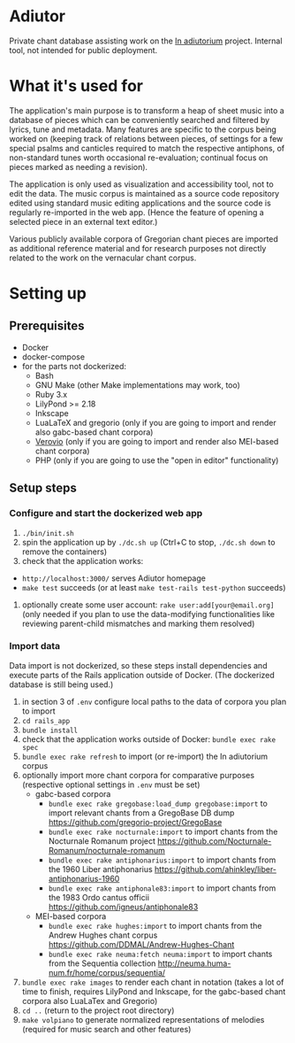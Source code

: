# Adiutor

Private chant database assisting work on the [In adiutorium][ia] project.
Internal tool, not intended for public deployment.

# What it's used for

The application's main purpose is to transform a heap of sheet music into
a database of pieces which can be conveniently searched and filtered
by lyrics, tune and metadata.
Many features are specific to the corpus being worked on
(keeping track of relations between pieces,
of settings for a few special psalms and canticles required to match the respective antiphons,
of non-standard tunes worth occasional re-evaluation;
continual focus on pieces marked as needing a revision).

The application is only used as visualization and accessibility tool,
not to edit the data. The music corpus is maintained as a source code
repository edited using standard music editing applications
and the source code is regularly re-imported in the web app.
(Hence the feature of opening a selected piece in an external text editor.)

Various publicly available corpora of Gregorian chant pieces
are imported as additional reference material and for research purposes
not directly related to the work on the vernacular chant corpus.

# Setting up

## Prerequisites

- Docker
- docker-compose
- for the parts not dockerized:
  - Bash
  - GNU Make (other Make implementations may work, too)
  - Ruby 3.x
  - LilyPond >= 2.18
  - Inkscape
  - LuaLaTeX and gregorio (only if you are going to import and render also gabc-based chant corpora)
  - [Verovio][verovio] (only if you are going to import and render also MEI-based chant corpora)
  - PHP (only if you are going to use the "open in editor" functionality)

## Setup steps

### Configure and start the dockerized web app

1. `./bin/init.sh`
1. spin the application up by `./dc.sh up` (Ctrl+C to stop, `./dc.sh down` to remove the containers)
1. check that the application works:
  - `http://localhost:3000/` serves Adiutor homepage
  - `make test` succeeds (or at least `make test-rails test-python` succeeds)
1. optionally create some user account: `rake user:add[your@email.org]`
   (only needed if you plan to use the data-modifying functionalities like reviewing
   parent-child mismatches and marking them resolved)

### Import data

Data import is not dockerized, so these steps install dependencies
and execute parts of the Rails application outside of Docker.
(The dockerized database is still being used.)

1. in section 3 of `.env` configure local paths to the data of corpora you plan to import
1. `cd rails_app`
1. `bundle install`
1. check that the application works outside of Docker: `bundle exec rake spec`
1. `bundle exec rake refresh` to import (or re-import) the In adiutorium corpus
1. optionally import more chant corpora for comparative purposes
   (respective optional settings in `.env` must be set)
    - gabc-based corpora
      - `bundle exec rake gregobase:load_dump gregobase:import` to import relevant chants from a GregoBase DB dump
        https://github.com/gregorio-project/GregoBase
      - `bundle exec rake nocturnale:import` to import chants from the Nocturnale Romanum project
        https://github.com/Nocturnale-Romanum/nocturnale-romanum
      - `bundle exec rake antiphonarius:import` to import chants from the 1960 Liber antiphonarius
        https://github.com/ahinkley/liber-antiphonarius-1960
      - `bundle exec rake antiphonale83:import` to import chants from the 1983 Ordo cantus officii
        https://github.com/igneus/antiphonale83
    - MEI-based corpora
      - `bundle exec rake hughes:import` to import chants from the Andrew Hughes chant corpus
        https://github.com/DDMAL/Andrew-Hughes-Chant
      - `bundle exec rake neuma:fetch neuma:import` to import chants from the Sequentia collection
        http://neuma.huma-num.fr/home/corpus/sequentia/
1. `bundle exec rake images` to render each chant in notation (takes a lot of time to finish,
   requires LilyPond and Inkscape, for the gabc-based chant corpora also LuaLaTex and Gregorio)
1. `cd ..` (return to the project root directory)
1. `make volpiano` to generate normalized representations of melodies (required for music search and other features)

[ia]: https://github.com/igneus/In-adiutorium
[verovio]: https://www.verovio.org
